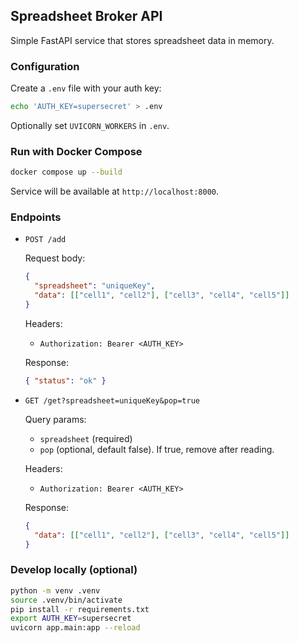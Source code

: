 ## Spreadsheet Broker API

Simple FastAPI service that stores spreadsheet data in memory.

### Configuration

Create a `.env` file with your auth key:

```bash
echo 'AUTH_KEY=supersecret' > .env
```

Optionally set `UVICORN_WORKERS` in `.env`.

### Run with Docker Compose

```bash
docker compose up --build
```

Service will be available at `http://localhost:8000`.

### Endpoints

- `POST /add`

  Request body:
  ```json
  {
    "spreadsheet": "uniqueKey",
    "data": [["cell1", "cell2"], ["cell3", "cell4", "cell5"]]
  }
  ```

  Headers:
  - `Authorization: Bearer <AUTH_KEY>`

  Response:
  ```json
  { "status": "ok" }
  ```

- `GET /get?spreadsheet=uniqueKey&pop=true`

  Query params:
  - `spreadsheet` (required)
  - `pop` (optional, default false). If true, remove after reading.

  Headers:
  - `Authorization: Bearer <AUTH_KEY>`

  Response:
  ```json
  {
    "data": [["cell1", "cell2"], ["cell3", "cell4", "cell5"]]
  }
  ```

### Develop locally (optional)

```bash
python -m venv .venv
source .venv/bin/activate
pip install -r requirements.txt
export AUTH_KEY=supersecret
uvicorn app.main:app --reload
```


